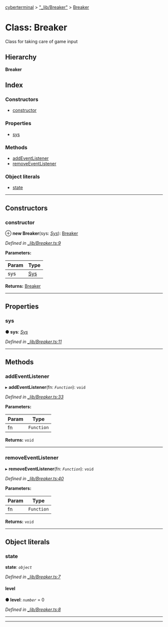[cyberterminal](../README.md) > ["_lib/Breaker"](../modules/__lib_breaker_.md) > [Breaker](../classes/__lib_breaker_.breaker.md)

# Class: Breaker

Class for taking care of game input

## Hierarchy

**Breaker**

## Index

### Constructors

* [constructor](__lib_breaker_.breaker.md#constructor)

### Properties

* [sys](__lib_breaker_.breaker.md#sys)

### Methods

* [addEventListener](__lib_breaker_.breaker.md#addeventlistener)
* [removeEventListener](__lib_breaker_.breaker.md#removeeventlistener)

### Object literals

* [state](__lib_breaker_.breaker.md#state)

---

## Constructors

<a id="constructor"></a>

###  constructor

⊕ **new Breaker**(sys: *[Sys](../interfaces/__lib_sys_.sys.md)*): [Breaker](__lib_breaker_.breaker.md)

*Defined in [_lib/Breaker.ts:9](https://github.com/FantasyInternet/cyberterminal/blob/HEAD/src/script/_lib/Breaker.ts#L9)*

**Parameters:**

| Param | Type |
| ------ | ------ |
| sys | [Sys](../interfaces/__lib_sys_.sys.md) | 

**Returns:** [Breaker](__lib_breaker_.breaker.md)

___

## Properties

<a id="sys"></a>

###  sys

**● sys**: *[Sys](../interfaces/__lib_sys_.sys.md)*

*Defined in [_lib/Breaker.ts:11](https://github.com/FantasyInternet/cyberterminal/blob/HEAD/src/script/_lib/Breaker.ts#L11)*

___

## Methods

<a id="addeventlistener"></a>

###  addEventListener

▸ **addEventListener**(fn: *`Function`*): `void`

*Defined in [_lib/Breaker.ts:33](https://github.com/FantasyInternet/cyberterminal/blob/HEAD/src/script/_lib/Breaker.ts#L33)*

**Parameters:**

| Param | Type |
| ------ | ------ |
| fn | `Function` | 

**Returns:** `void`

___
<a id="removeeventlistener"></a>

###  removeEventListener

▸ **removeEventListener**(fn: *`Function`*): `void`

*Defined in [_lib/Breaker.ts:40](https://github.com/FantasyInternet/cyberterminal/blob/HEAD/src/script/_lib/Breaker.ts#L40)*

**Parameters:**

| Param | Type |
| ------ | ------ |
| fn | `Function` | 

**Returns:** `void`

___

## Object literals

<a id="state"></a>

###  state

**state**: *`object`*

*Defined in [_lib/Breaker.ts:7](https://github.com/FantasyInternet/cyberterminal/blob/HEAD/src/script/_lib/Breaker.ts#L7)*

<a id="state.level"></a>

####  level

**● level**: *`number`* = 0

*Defined in [_lib/Breaker.ts:8](https://github.com/FantasyInternet/cyberterminal/blob/HEAD/src/script/_lib/Breaker.ts#L8)*

___

___

